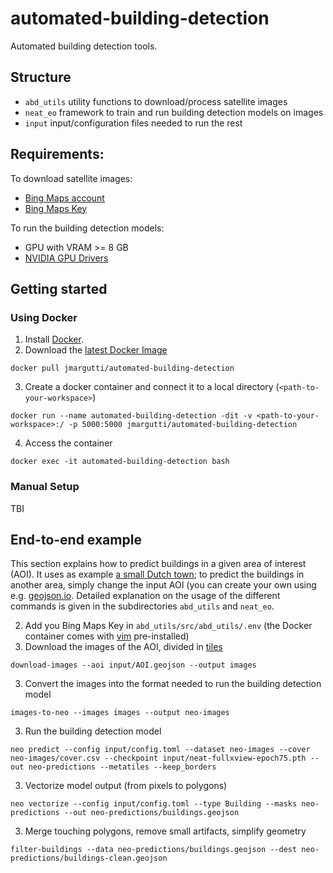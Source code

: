 # automated-building-detection
Automated building detection tools.

## Structure
* `abd_utils` utility functions to download/process satellite images
* `neat_eo` framework to train and run building detection models on images
* `input` input/configuration files needed to run the rest
## Requirements:
To download satellite images:
* [Bing Maps account](https://docs.microsoft.com/en-us/bingmaps/getting-started/bing-maps-dev-center-help/creating-a-bing-maps-account)
* [Bing Maps Key](https://docs.microsoft.com/en-us/bingmaps/getting-started/bing-maps-dev-center-help/getting-a-bing-maps-key)

To run the building detection models:
* GPU with VRAM >= 8 GB
* [NVIDIA GPU Drivers](https://www.nvidia.com/Download/index.aspx)

## Getting started
### Using Docker
1. Install [Docker](https://www.docker.com/get-started).
2. Download the [latest Docker Image](https://hub.docker.com/r/jmargutti/automated-building-detection)
```
docker pull jmargutti/automated-building-detection
```
3. Create a docker container and connect it to a local directory (`<path-to-your-workspace>`)
```
docker run --name automated-building-detection -dit -v <path-to-your-workspace>:/ -p 5000:5000 jmargutti/automated-building-detection
```
4. Access the container
```
docker exec -it automated-building-detection bash
```

### Manual Setup
TBI

## End-to-end example
This section explains how to predict buildings in a given area of interest (AOI). It uses as example [a small Dutch town](https://en.wikipedia.org/wiki/Giethoorn); to predict the buildings in another area, simply change the input AOI (you can create your own using e.g. [geojson.io](http://geojson.io/).
Detailed explanation on the usage of the different commands is given in the subdirectories `abd_utils` and `neat_eo`.

2. Add you Bing Maps Key in `abd_utils/src/abd_utils/.env` (the Docker container comes with [vim](https://www.vim.org/) pre-installed)
3. Download the images of the AOI, divided in [tiles](https://wiki.openstreetmap.org/wiki/Slippy_map_tilenames)
```
download-images --aoi input/AOI.geojson --output images
```
3. Convert the images into the format needed to run the building detection model
```
images-to-neo --images images --output neo-images
```
3. Run the building detection model 
```
neo predict --config input/config.toml --dataset neo-images --cover neo-images/cover.csv --checkpoint input/neat-fullxview-epoch75.pth --out neo-predictions --metatiles --keep_borders
```
3. Vectorize model output (from pixels to polygons)
```
neo vectorize --config input/config.toml --type Building --masks neo-predictions --out neo-predictions/buildings.geojson
```
3. Merge touching polygons, remove small artifacts, simplify geometry
```
filter-buildings --data neo-predictions/buildings.geojson --dest neo-predictions/buildings-clean.geojson
```

